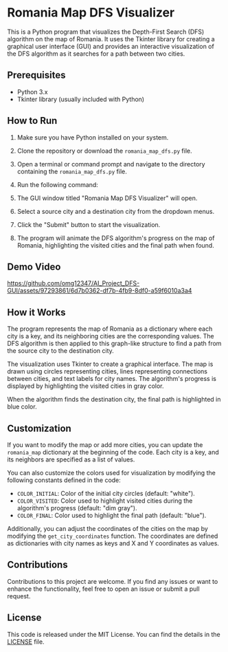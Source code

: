 # Romania Map DFS Visualizer

This is a Python program that visualizes the Depth-First Search (DFS) algorithm on the map of Romania. It uses the Tkinter library for creating a graphical user interface (GUI) and provides an interactive visualization of the DFS algorithm as it searches for a path between two cities.

## Prerequisites

- Python 3.x
- Tkinter library (usually included with Python)

## How to Run

1. Make sure you have Python installed on your system.
2. Clone the repository or download the `romania_map_dfs.py` file.
3. Open a terminal or command prompt and navigate to the directory containing the `romania_map_dfs.py` file.
4. Run the following command:


5. The GUI window titled "Romania Map DFS Visualizer" will open.
6. Select a source city and a destination city from the dropdown menus.
7. Click the "Submit" button to start the visualization.
8. The program will animate the DFS algorithm's progress on the map of Romania, highlighting the visited cities and the final path when found.

## Demo Video


https://github.com/omg12347/AI_Project_DFS-GUI/assets/97293861/6d7b0362-df7b-4fb9-8df0-a59f6010a3a4


## How it Works

The program represents the map of Romania as a dictionary where each city is a key, and its neighboring cities are the corresponding values. The DFS algorithm is then applied to this graph-like structure to find a path from the source city to the destination city.

The visualization uses Tkinter to create a graphical interface. The map is drawn using circles representing cities, lines representing connections between cities, and text labels for city names. The algorithm's progress is displayed by highlighting the visited cities in gray color.

When the algorithm finds the destination city, the final path is highlighted in blue color.

## Customization

If you want to modify the map or add more cities, you can update the `romania_map` dictionary at the beginning of the code. Each city is a key, and its neighbors are specified as a list of values.

You can also customize the colors used for visualization by modifying the following constants defined in the code:

- `COLOR_INITIAL`: Color of the initial city circles (default: "white").
- `COLOR_VISITED`: Color used to highlight visited cities during the algorithm's progress (default: "dim gray").
- `COLOR_FINAL`: Color used to highlight the final path (default: "blue").

Additionally, you can adjust the coordinates of the cities on the map by modifying the `get_city_coordinates` function. The coordinates are defined as dictionaries with city names as keys and X and Y coordinates as values.

## Contributions

Contributions to this project are welcome. If you find any issues or want to enhance the functionality, feel free to open an issue or submit a pull request.

## License

This code is released under the MIT License. You can find the details in the [LICENSE](LICENSE) file.
